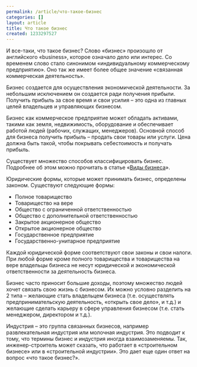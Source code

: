 ```yaml
---
permalink: /article/что-такое-бизнес
categories: []
layout: article
title: Что такое бизнес
created: 1233297527
---
```

И все-таки, что такое бизнес? Слово «бизнес» произошло от английского «business», которое означало дело или интерес. Со временем слово стало синонимом «индивидуальному коммерческому предприятию». Оно так же имеет более общее значение «связанная коммерческая деятельность».

Бизнес создается для осуществления экономической деятельности. За небольшим исключением он создается ради получения прибыли. Получить прибыль за свое время и свои усилия – это одна из главных целей владельцев и управляющих бизнесом.

Бизнес как коммерческое предприятие может обладать активами, такими как земля, недвижимость, оборудование и обеспечивает работой людей (рабочих, служащих, менеджеров). Основной способ для бизнеса получить прибыль – продать свои товары или услуги. Цена должна быть такой, чтобы покрывать себестоимость и получать прибыль.

Существует множество способов классифицировать бизнес. Подробнее об этом можно прочитать в статье «[Виды бизнеса][Link 1]».

Юридические формы, которые может принимать бизнес, определены законом. Существуют следующие формы:

 *  Полное товарищество
 *  Товарищество на вере
 *  Общество с ограниченной ответственностью
 *  Общество с дополнительной ответственностью
 *  Закрытое акционерное общество
 *  Открытое акционерное общество
 *  Государственное предприятие
 *  Государственно-унитарное предприятие

Каждой юридической форме соответствуют свои законы и свои налоги. При любой форме кроме полного товарищества и товарищества на вере владельцы бизнеса не несут юридической и экономической ответственности за деятельность бизнеса.

Бизнес часто приносит большие доходы, поэтому множество людей хочет связать свою жизнь с бизнесом. Их можно условно разделить на 2 типа – желающие стать владельцем бизнеса (т.е. осуществлять предпринимательскую деятельность, «открыть свое дело», и т.д.) и желающие сделать карьеру в сфере управления бизнесом (т.е. стать менеджером, директором и т.д.).

Индустрия – это группа связанных бизнесов, например развлекательная индустрия или молочная индустрия. Это подводит к тому, что термины бизнес и индустрия иногда взаимозаменяемы. Так, инженер-строитель может сказать, что работает в «строительном бизнесе» или в «строительной индустрии». Это дает еще один ответ на вопрос «что такое бизнес?».


[Link 1]: http://www.business101.ru/article/виды-бизнеса
